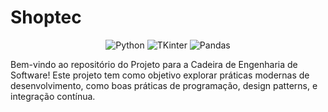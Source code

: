 # Shoptec
<p align="center">
  <img src="https://img.shields.io/badge/python-3.9%2B-blue?logo=python&logoColor=white&style=flat-square" alt="Python">
  <img src="https://img.shields.io/badge/Tkinter-GUI-green?style=flat-square" alt="TKinter">
  <img src="https://img.shields.io/badge/Pandas-Data%20Analysis-yellow?logo=pandas&logoColor=white&style=flat-square" alt="Pandas">
</p>
<p>Bem-vindo ao repositório do Projeto para a Cadeira de Engenharia de Software! Este projeto tem como objetivo explorar práticas modernas de desenvolvimento, como boas práticas de programação, design patterns, e integração contínua.</p>
<br>
